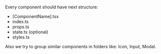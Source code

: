 Every component should have next structure:
- [ComponentName].tsx
- index.ts
- props.ts
- state.ts (optional)
- styles.ts

Also we try to group similar components in folders like: Icon, Input, Modal.

